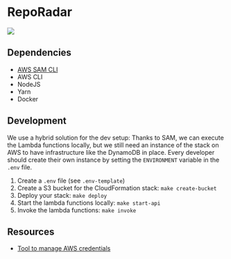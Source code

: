 # RepoRadar

[![](https://github.com/yetanother-blog/reporadar/workflows/CI/badge.svg)](https://github.com/yetanother-blog/reporadar/actions)

## Dependencies

- [AWS SAM CLI](https://docs.aws.amazon.com/serverless-application-model/latest/developerguide/serverless-sam-reference.html#serverless-sam-cli)
- AWS CLI
- NodeJS
- Yarn
- Docker

## Development

We use a hybrid solution for the dev setup: Thanks to SAM, we can execute the Lambda functions locally, but we still need an instance of the stack on AWS to have infrastructure like the DynamoDB in place. Every developer should create their own instance by setting the `ENVIRONMENT` variable in the `.env` file.

1. Create a `.env` file (see `.env-template`)
2. Create a S3 bucket for the CloudFormation stack: `make create-bucket`
3. Deploy your stack: `make deploy`
4. Start the lambda functions locally: `make start-api`
5. Invoke the lambda functions: `make invoke`

## Resources

- [Tool to manage AWS credentials](https://github.com/Luzifer/awsenv)

